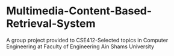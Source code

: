 # Multimedia-Content-Based-Retrieval-System
A group project provided to CSE412-Selected topics in Computer Engineering at Faculty of Engineering Ain Shams University
